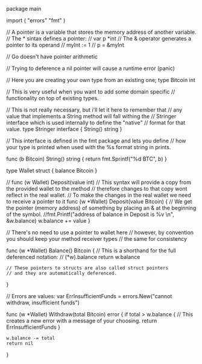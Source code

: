 package main

import (
	"errors"
	"fmt"
)

// A pointer is a variable that stores the memory address of another variable.
// The * sintax defines a pointer:
// var p *int
// The & operator generates a pointer to its operand
// myInt := 1
// p = &myInt

// Go doesn't have pointer arithmetic

// Trying to deference a nil pointer will cause a runtime error (panic)

// Here you are creating your own type from an existing one;
type Bitcoin int

// This is very useful when you want to add some domain specific
// functionality on top of existing types.

// This is not really necessary, but i'll let it here to remember that
// any value that implements a String method will fall withing the
// Stringer interface which is used internally to define the "native"
// format for that value.
type Stringer interface {
	String() string
}

// This interface is defined in the fmt package and lets you define
// how your type is printed when used with the %s format string in prints.

func (b Bitcoin) String() string {
	return fmt.Sprintf("%d BTC", b)
}

type Wallet struct {
	balance Bitcoin
}

// func (w Wallet) Deposit(value int)
// This syntax will provide a copy from the provided wallet to the method
// therefore changes to that copy wont reflect in the real wallet.
// To make the changes in the real wallet we need to receive a pointer to it
func (w *Wallet) Deposit(value Bitcoin) {
	// We get the pointer (memory address) of something by placing an & at the beginning of the symbol.
	//fmt.Printf("address of balance in Deposit is %v \n", &w.balance)
	w.balance += value
}

// There's no need to use a pointer to wallet here
// however, by convention you should keep your method receiver types
// the same for consistency

func (w *Wallet) Balance() Bitcoin {
	// This is a shorthand for the full deferenced notation:
	// (*w).balance
	return w.balance

	// These pointers to structs are also called struct pointers
	// and they are automatically deferenced.
}

// Errors are values:
var ErrInsufficientFunds = errors.New("cannot withdraw, insufficient funds")

func (w *Wallet) Withdraw(total Bitcoin) error {
	if total > w.balance {
		// This creates a new error with a message of your choosing.
		return ErrInsufficientFunds
	}

	w.balance -= total
	return nil
}
